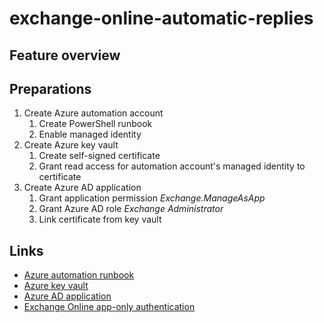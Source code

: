 # exchange-online-automatic-replies

## Feature overview

## Preparations
1. Create Azure automation account
   1. Create PowerShell runbook
   2. Enable managed identity
2. Create Azure key vault
   1. Create self-signed certificate
   2. Grant read access for automation account's managed identity to certificate
3. Create Azure AD application
   1. Grant application permission _Exchange.ManageAsApp_
   2. Grant Azure AD role _Exchange Administrator_
   3. Link certificate from key vault

## Links
- [Azure automation runbook](https://docs.microsoft.com/en-us/azure/automation/quickstarts/create-account-portal)
- [Azure key vault](https://docs.microsoft.com/en-us/azure/key-vault/general/quick-create-portal)
- [Azure AD application](https://docs.microsoft.com/en-us/azure/active-directory/develop/quickstart-register-app)
- [Exchange Online app-only authentication](https://docs.microsoft.com/en-us/powershell/exchange/app-only-auth-powershell-v2?view=exchange-ps)
